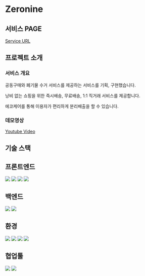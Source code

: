 # Zeronine


## 서비스 PAGE
[Service URL](https://zeronine.azurewebsites.net/)



## 프로젝트 소개

### 서비스 개요

공동구매와 폐기물 수거 서비스를 제공하는 서비스를 기획, 구현했습니다.

낭비 없는 쇼핑을 위한 즉시배송, 무료배송, 1:1 직거래 서비스를 제공합니다. 

에코케어를 통해 이용자가 편리하게 분리배출을 할 수 있습니다.

### 데모영상

[Youtube Video](https://youtu.be/pcg0NWE-zow)

## 기술 스택
<div align=left> 
  <h2>프론트엔드</h2>
  <img src="https://img.shields.io/badge/html5-E34F26?style=for-the-badge&logo=html5&logoColor=white"> 
  <img src="https://img.shields.io/badge/css-1572B6?style=for-the-badge&logo=css3&logoColor=white"> 
  <img src="https://img.shields.io/badge/javascript-F7DF1E?style=for-the-badge&logo=javascript&logoColor=black"> 
  <img src="https://img.shields.io/badge/jquery-0769AD?style=for-the-badge&logo=jquery&logoColor=white">
  <br>
<h2>백엔드</h2>
  <img src="https://img.shields.io/badge/spring-6DB33F?style=for-the-badge&logo=spring&logoColor=white"> 
   <img src="https://img.shields.io/badge/postgreSQL-4169E1?style=for-the-badge&logo=postgresql&logoColor=white">
  <h2>환경</h2>
  <img src="https://img.shields.io/badge/linux-FCC624?style=for-the-badge&logo=linux&logoColor=black"> 
  <img src="https://img.shields.io/badge/amazonaws-232F3E?style=for-the-badge&logo=amazonaws&logoColor=white"> 
  <img src="https://img.shields.io/badge/azure-0078D4?style=for-the-badge&logo=microsoftazure&logoColor=white">
  <img src="https://img.shields.io/badge/apache tomcat-F8DC75?style=for-the-badge&logo=apachetomcat&logoColor=white">
  <br>
  <h2>협업툴</h2>
  <img src="https://img.shields.io/badge/github-181717?style=for-the-badge&logo=github&logoColor=white">
  <img src="https://img.shields.io/badge/git-F05032?style=for-the-badge&logo=git&logoColor=white">
  <br>
</div>
